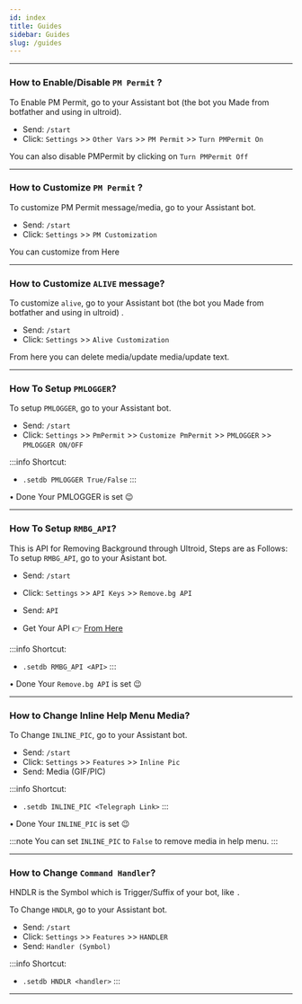 ```yaml
---
id: index
title: Guides
sidebar: Guides
slug: /guides
---
```


---

### How to Enable/Disable `PM Permit` ?

To Enable PM Permit, go to your Assistant bot (the bot you Made from botfather and using in ultroid). 
- Send: `/start`
- Click: `Settings` >> `Other Vars` >> `PM Permit` >> `Turn PMPermit On`

You can also disable PMPermit by clicking on `Turn PMPermit Off`

---

### How to Customize `PM Permit` ?

To customize PM Permit message/media, go to your Assistant bot.
- Send: `/start`
- Click: `Settings` >> `PM Customization`

You can customize from Here

---

### How to Customize `ALIVE` message?

To customize `alive`, go to your Assistant bot (the bot you Made from botfather and using in ultroid) . 
- Send: `/start`
- Click: `Settings` >> `Alive Customization`

From here you can delete media/update media/update text.

---

### How To Setup `PMLOGGER`?

To setup `PMLOGGER`, go to your Assistant bot.
- Send: `/start`
- Click: `Settings` >> `PmPermit` >> `Customize PmPermit` >> `PMLOGGER` >> `PMLOGGER ON/OFF`

:::info
Shortcut:
- `.setdb PMLOGGER True/False`
:::

• Done Your PMLOGGER is set 😉

---

### How To Setup `RMBG_API`?

This is API for Removing Background through Ultroid, Steps are as Follows: 
To setup `RMBG_API`, go to your Asistant bot.
- Send: `/start`
- Click: `Settings` >> `API Keys` >> `Remove.bg API`
- Send: `API`

- Get Your API  👉 [From Here](https://remove.bg/api)

:::info
Shortcut:
- `.setdb RMBG_API <API>`
:::

• Done Your `Remove.bg API` is set 😉

---

### How to Change Inline Help Menu Media?

To Change `INLINE_PIC`, go to your Assistant bot.
- Send: `/start`
- Click: `Settings` >> `Features` >> `Inline Pic`
- Send: Media (GIF/PIC)

:::info
Shortcut:
- `.setdb INLINE_PIC <Telegraph Link>`
:::

• Done Your `INLINE_PIC` is set 😉

:::note
You can set `INLINE_PIC` to `False` to remove media in help menu.
:::

---

### How to Change `Command Handler`?

HNDLR is the Symbol which is Trigger/Suffix of your bot, like `.`

To Change `HNDLR`, go to your Assistant bot.
- Send: `/start`
- Click: `Settings` >> `Features` >> `HANDLER`
- Send: `Handler (Symbol)`

:::info
Shortcut:
- `.setdb HNDLR <handler>`
:::
---
